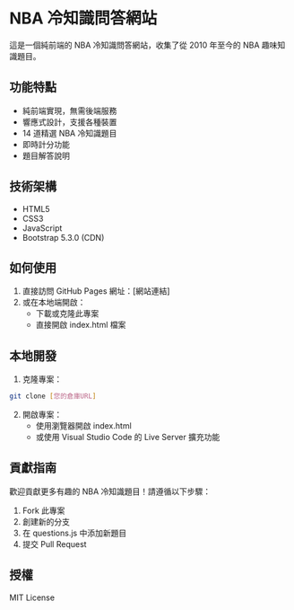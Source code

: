 # NBA 冷知識問答網站

這是一個純前端的 NBA 冷知識問答網站，收集了從 2010 年至今的 NBA 趣味知識題目。

## 功能特點

- 純前端實現，無需後端服務
- 響應式設計，支援各種裝置
- 14 道精選 NBA 冷知識題目
- 即時計分功能
- 題目解答說明

## 技術架構

- HTML5
- CSS3
- JavaScript
- Bootstrap 5.3.0 (CDN)

## 如何使用

1. 直接訪問 GitHub Pages 網址：[網站連結]
2. 或在本地端開啟：
   - 下載或克隆此專案
   - 直接開啟 index.html 檔案

## 本地開發

1. 克隆專案：
```bash
git clone [您的倉庫URL]
```

2. 開啟專案：
   - 使用瀏覽器開啟 index.html
   - 或使用 Visual Studio Code 的 Live Server 擴充功能

## 貢獻指南

歡迎貢獻更多有趣的 NBA 冷知識題目！請遵循以下步驟：

1. Fork 此專案
2. 創建新的分支
3. 在 questions.js 中添加新題目
4. 提交 Pull Request

## 授權

MIT License